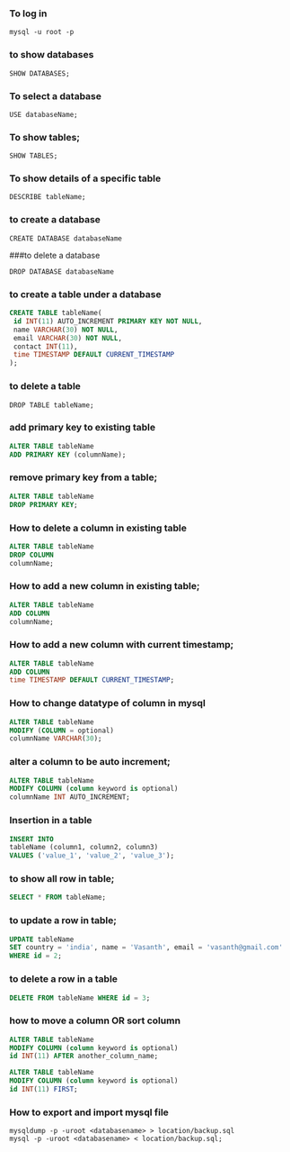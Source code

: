 ### To log in 
~~~   
mysql -u root -p
~~~   

### to show databases
~~~   
SHOW DATABASES;
~~~   

### To select a database
~~~   
USE databaseName;
~~~   

### To show tables;
~~~   
SHOW TABLES;
~~~   

### To show details of a specific table
~~~   
DESCRIBE tableName;
~~~   

### to create a database
~~~   
CREATE DATABASE databaseName
~~~   

###to delete a database 
~~~   
DROP DATABASE databaseName
~~~   

### to create a table under a database
~~~sql
CREATE TABLE tableName(
 id INT(11) AUTO_INCREMENT PRIMARY KEY NOT NULL,
 name VARCHAR(30) NOT NULL,
 email VARCHAR(30) NOT NULL,
 contact INT(11),
 time TIMESTAMP DEFAULT CURRENT_TIMESTAMP
);
~~~   

### to delete a table
~~~   
DROP TABLE tableName;
~~~   

### add primary key to existing table
~~~sql
ALTER TABLE tableName
ADD PRIMARY KEY (columnName);
~~~   

### remove primary key from a table;
~~~sql
ALTER TABLE tableName
DROP PRIMARY KEY;
~~~   

### How to delete a column in existing table
~~~sql
ALTER TABLE tableName
DROP COLUMN
columnName;
~~~   

### How to add a new column in existing table;
~~~sql
ALTER TABLE tableName
ADD COLUMN
columnName;
~~~   

### How to add a new column with current timestamp;
~~~sql  
ALTER TABLE tableName
ADD COLUMN
time TIMESTAMP DEFAULT CURRENT_TIMESTAMP;
~~~   

### How to change datatype of column in mysql
~~~sql  
ALTER TABLE tableName
MODIFY (COLUMN = optional)
columnName VARCHAR(30);
~~~   

### alter a column to be auto increment;
~~~sql  
ALTER TABLE tableName 
MODIFY COLUMN (column keyword is optional) 
columnName INT AUTO_INCREMENT;
~~~   

### Insertion in a table
~~~sql  
INSERT INTO 
tableName (column1, column2, column3) 
VALUES ('value_1', 'value_2', 'value_3');
~~~   

### to show all row in table;
~~~sql  
SELECT * FROM tableName;
~~~   

### to update a row in table;
~~~sql  
UPDATE tableName 
SET country = 'india', name = 'Vasanth', email = 'vasanth@gmail.com'
WHERE id = 2; 
~~~   

### to delete a row in a table
~~~sql  
DELETE FROM tableName WHERE id = 3;
~~~   

### how to move a column OR sort column
~~~sql
ALTER TABLE tableName 
MODIFY COLUMN (column keyword is optional)
id INT(11) AFTER another_column_name;
~~~   

~~~sql   
ALTER TABLE tableName
MODIFY COLUMN (column keyword is optional)
id INT(11) FIRST;
~~~   

### How to export and import mysql file
~~~
mysqldump -p -uroot <databasename> > location/backup.sql
mysql -p -uroot <databasename> < location/backup.sql;
~~~
